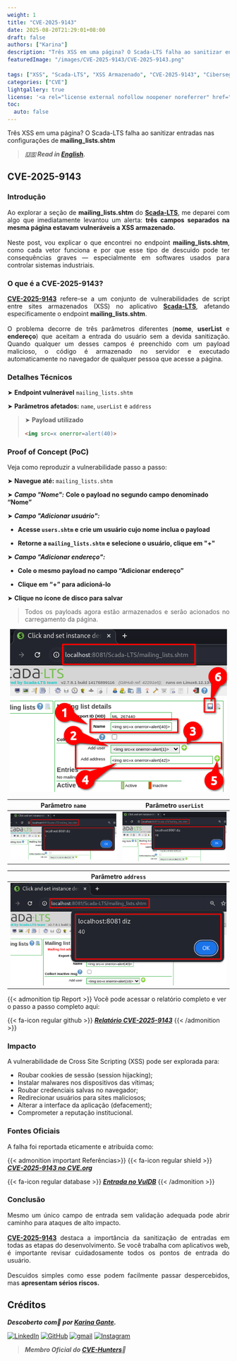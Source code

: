 ```yaml
---
weight: 1
title: "CVE-2025-9143"
date: 2025-08-20T21:29:01+08:00
draft: false
authors: ["Karina"]
description: "Três XSS em uma página? O Scada-LTS falha ao sanitizar entradas nas configurações de mailing_lists.shtm"
featuredImage: "/images/CVE-2025-9143/CVE-2025-9143.png"

tags: ["XSS", "Scada-LTS", "XSS Armazenado", "CVE-2025-9143", "Cibersegurança"]
categories: ["CVE"]
lightgallery: true
license: '<a rel="license external nofollow noopener noreferrer" href="https://creativecommons.org/licenses/by-nc/4.0/" target="_blank">CC BY-NC 4.0</a>'
toc:
  auto: false
---
```


Três XSS em uma página? O Scada-LTS falha ao sanitizar entradas nas configurações de **mailing_lists.shtm**

<!--more-->

> ***🇺🇸 Read in [English](http://karinagante.github.io/cve-2025-9143/).***

## CVE-2025-9143

### Introdução

<p align="justify">Ao explorar a seção de <b>mailing_lists.shtm</b> do <b><a href="https://github.com/SCADA-LTS/Scada-LTS" target=_blank>Scada-LTS</a></b>, me deparei com algo que imediatamente levantou um alerta: <b>três campos separados na mesma página estavam vulneráveis ​​a XSS armazenado.</b></br></br>Neste post, vou explicar o que encontrei no endpoint <b>mailing_lists.shtm</b>, como cada vetor funciona e por que esse tipo de descuido pode ter consequências graves — especialmente em softwares usados ​​para controlar sistemas industriais.</p>

### O que é a CVE-2025-9143?

<p align="justify"><b><a href="https://www.cve.org/CVERecord?id=CVE-2025-9143" target=_blank>CVE-2025-9143</a></b> refere-se a um conjunto de vulnerabilidades de script entre sites armazenados (XSS) no aplicativo <b><a href="https://github.com/SCADA-LTS/Scada-LTS" target=_blank>Scada-LTS</a></b>, afetando especificamente o endpoint <b>mailing_lists.shtm</b>.</br></br>O problema decorre de três parâmetros diferentes (<b>nome</b>, <b>userList</b> e <b>endereço</b>) que aceitam a entrada do usuário sem a devida sanitização. Quando qualquer um desses campos é preenchido com um payload malicioso, o código é armazenado no servidor e executado automaticamente no navegador de qualquer pessoa que acesse a página.</p>

### Detalhes Técnicos

➤ **Endpoint vulnerável** `mailing_lists.shtm`

➤ **Parâmetros afetados:** `name`, `userList` e `address`

> ➤ **Payload utilizado**
> ```html
><img src=x onerror=alert(40)>
>```

### Proof of Concept (PoC)

Veja como reproduzir a vulnerabilidade passo a passo:

➤ **Navegue até:** `mailing_lists.shtm`

➤ ***Campo "Nome":*** **Cole o payload no segundo campo denominado “Nome”**

➤ ***Campo "Adicionar usuário":***

- **Acesse `users.shtm` e crie um usuário cujo nome inclua o payload**

- **Retorne a `mailing_lists.shtm` e selecione o usuário, clique em "+"**

➤ ***Campo "Adicionar endereço":***

- **Cole o mesmo payload no campo “Adicionar endereço”**

- **Clique em “+” para adicioná-lo**

➤ **Clique no ícone de disco para salvar**

> <p align="justify">Todos os payloads agora estão armazenados e serão acionados no carregamento da página.</p>

<p align="center">
<img src="/images/CVE-2025-9143/PoC1.png">
</p>

| Parâmetro `name` | Parâmetro `userList` |
|:------------:|:------------:|
| ![](/images/CVE-2025-9143/PoC2.png) | ![](/images/CVE-2025-9143/PoC4.png) |

| Parâmetro `address` |
|:------------:|
| ![](/images/CVE-2025-9143/PoC4.png) |

{{< admonition tip Report >}}
Você pode acessar o relatório completo e ver o passo a passo completo aqui:

{{< fa-icon regular github >}}
***[Relatório CVE-2025-9143](https://github.com/KarinaGante/KG-Sec/blob/main/CVEs/Scada-LTS/CVE-2025-9143.md)***
{{< /admonition >}}

### Impacto

A vulnerabilidade de Cross Site Scripting (XSS) pode ser explorada para:

- Roubar cookies de sessão (session hijacking);
- Instalar malwares nos dispositivos das vítimas;
- Roubar credenciais salvas no navegador;
- Redirecionar usuários para sites maliciosos;
- Alterar a interface da aplicação (defacement);
- Comprometer a reputação institucional.

### Fontes Oficiais

A falha foi reportada eticamente e atribuída como:

{{< admonition important Referências>}} 
{{< fa-icon regular shield >}} 
***[CVE-2025-9143 no CVE.org](https://www.cve.org/CVERecord?id=CVE-2025-9143)***

{{< fa-icon regular database >}} 
***[Entrada no VulDB](https://vuldb.com/?id.320521)***
{{< /admonition >}}

### Conclusão

<p align="justify">Mesmo um único campo de entrada sem validação adequada pode abrir caminho para ataques de alto impacto. </br></br><b><a href="https://www.cve.org/CVERecord?id=CVE-2025-9143" target=_blank>CVE-2025-9143</a></b> destaca a importância da sanitização de entradas em todas as etapas do desenvolvimento. Se você trabalha com aplicativos web, é importante revisar cuidadosamente todos os pontos de entrada do usuário. </br></br> Descuidos simples como esse podem facilmente passar despercebidos, mas <b>apresentam sérios riscos.</b></p>

## Créditos

***Descoberto com💜 por [Karina Gante](https://karinagante.github.io/).*** 

[![LinkedIn](https://skillicons.dev/icons?i=linkedin&theme=dark)](https://www.linkedin.com/in/karina-gante/)
[![GitHub](https://skillicons.dev/icons?i=github&theme=dark)](https://www.github.com/KarinaGante/)
[![gmail](https://skillicons.dev/icons?i=gmail&theme=dark)](mailto:karina.gante1@gmail.com)
[![Instagram](https://skillicons.dev/icons?i=instagram&theme=dark)](https://www.instagram.com/karinovisk02/)

> ***Membro Oficial do [CVE-Hunters](https://www.cvehunters.com/)🏹***